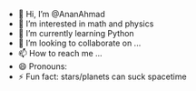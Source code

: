 - 👋 Hi, I’m @AnanAhmad
- 👀 I’m interested in math and physics
- 🌱 I’m currently learning Python
- 💞️ I’m looking to collaborate on ...
- 📫 How to reach me ...
- 😄 Pronouns:
- ⚡ Fun fact: stars/planets can suck spacetime

<!---
AnanAhmad/AnanAhmad is a ✨ special ✨ repository because its `README.md` (this file) appears on your GitHub profile.
You can click the Preview link to take a look at your changes.
--->
